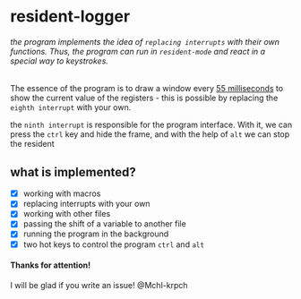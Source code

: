 # resident-logger

###### the program implements the idea of `replacing interrupts` with their own functions. Thus, the program can run in `resident-mode` and react in a special way to keystrokes.

The essence of the program is to draw a window every [55 milliseconds](http://vitaly_filatov.tripod.com/ng/asm/asm_001.7.html) to show the current value of the registers - this is possible by replacing the `eighth interrupt` with your own.

the `ninth interrupt` is responsible for the program interface. With it, we can press the `ctrl` key and hide the frame, and with the help of `alt` we can stop the resident

## what is implemented?

- [x] working with macros
- [x] replacing interrupts with your own
- [x] working with other files
- [x] passing the shift of a variable to another file
- [x] running the program in the background
- [x] two hot keys to control the program `ctrl` and `alt`

#### Thanks for attention!
I will be glad if you write an issue!
@Mchl-krpch

